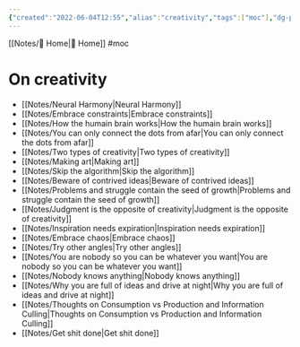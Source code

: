 ```yaml
---
{"created":"2022-06-04T12:55","alias":"creativity","tags":["moc"],"dg-publish":true,"permalink":"/notes/on-creativity-mo-c/","dgPassFrontmatter":true,"updated":"2024-12-21T22:17:50.865+01:00"}
---
```


[[Notes/ Home\| Home]] #moc 

# On creativity
- [[Notes/Neural Harmony\|Neural Harmony]]
- [[Notes/Embrace constraints\|Embrace constraints]]
- [[Notes/How the humain brain works\|How the humain brain works]]
- [[Notes/You can only connect the dots from afar\|You can only connect the dots from afar]]
- [[Notes/Two types of creativity\|Two types of creativity]]
- [[Notes/Making art\|Making art]]
- [[Notes/Skip the algorithm\|Skip the algorithm]]
- [[Notes/Beware of contrived ideas\|Beware of contrived ideas]] 
- [[Notes/Problems and struggle contain the seed of growth\|Problems and struggle contain the seed of growth]]
- [[Notes/Judgment is the opposite of creativity\|Judgment is the opposite of creativity]] 
- [[Notes/Inspiration needs expiration\|Inspiration needs expiration]]
- [[Notes/Embrace chaos\|Embrace chaos]]
- [[Notes/Try other angles\|Try other angles]]
- [[Notes/You are nobody so you can be whatever you want\|You are nobody so you can be whatever you want]]
- [[Notes/Nobody knows anything\|Nobody knows anything]]
- [[Notes/Why you are full of ideas and drive at night\|Why you are full of ideas and drive at night]]
- [[Notes/Thoughts on Consumption vs Production and Information Culling\|Thoughts on Consumption vs Production and Information Culling]]
- [[Notes/Get shit done\|Get shit done]]